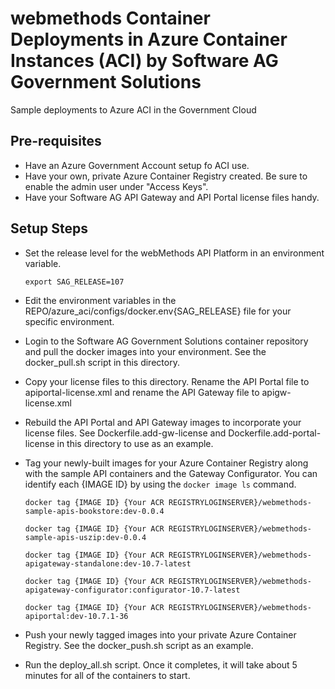 # webmethods Container Deployments in Azure Container Instances (ACI) by Software AG Government Solutions 

Sample deployments to Azure ACI in the Government Cloud

## Pre-requisites

- Have an Azure Government Account setup fo ACI use.
- Have your own, private Azure Container Registry created.  Be sure to enable the admin user under "Access Keys".
- Have your Software AG API Gateway and API Portal license files handy.


## Setup Steps

- Set the release level for the webMethods API Platform in an environment variable.

    `export SAG_RELEASE=107`

- Edit the environment variables in the REPO/azure_aci/configs/docker.env{SAG_RELEASE} file for your specific environment.
- Login to the Software AG Government Solutions container repository and pull the docker images into your environment.  See the docker_pull.sh script in this directory.
- Copy your license files to this directory.  Rename the API Portal file to apiportal-license.xml and rename the API Gateway file to apigw-license.xml
- Rebuild the API Portal and API Gateway images to incorporate your license files.  See Dockerfile.add-gw-license and Dockerfile.add-portal-license in this directory to use as an example.
- Tag your newly-built images for your Azure Container Registry along with the sample API containers and the Gateway Configurator.  You can identify each {IMAGE ID} by using the `docker image ls` command.

    `docker tag {IMAGE ID} {Your ACR REGISTRYLOGINSERVER}/webmethods-sample-apis-bookstore:dev-0.0.4`
    
    `docker tag {IMAGE ID} {Your ACR REGISTRYLOGINSERVER}/webmethods-sample-apis-uszip:dev-0.0.4`

    `docker tag {IMAGE ID} {Your ACR REGISTRYLOGINSERVER}/webmethods-apigateway-standalone:dev-10.7-latest`

    `docker tag {IMAGE ID} {Your ACR REGISTRYLOGINSERVER}/webmethods-apigateway-configurator:configurator-10.7-latest`

    `docker tag {IMAGE ID} {Your ACR REGISTRYLOGINSERVER}/webmethods-apiportal:dev-10.7.1-36`

- Push your newly tagged images into your private Azure Container Registry.  See the docker_push.sh script as an example.
- Run the deploy_all.sh script.  Once it completes, it will take about 5 minutes for all of the containers to start.

